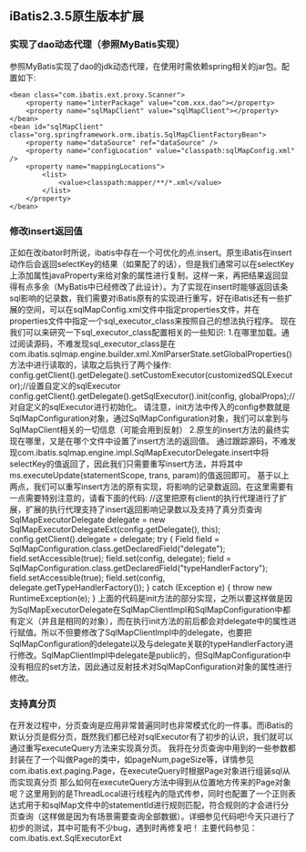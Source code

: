 ## iBatis2.3.5原生版本扩展
### 实现了dao动态代理（参照MyBatis实现）
参照MyBatis实现了dao的jdk动态代理，在使用时需依赖spring相关的jar包。配置如下:  

    <bean class="com.ibatis.ext.proxy.Scanner">
		<property name="interPackage" value="com.xxx.dao"></property>
		<property name="sqlMapClient" value="sqlMapClient"></property>
	</bean>
	<bean id="sqlMapClient" class="org.springframework.orm.ibatis.SqlMapClientFactoryBean">
		<property name="dataSource" ref="dataSource" />
		<property name="configLocation" value="classpath:sqlMapConfig.xml" />
		<property name="mappingLocations">
			<list>
				<value>classpath:mapper/**/*.xml</value>
			</list>
		</property>
	</bean>
### 修改insert返回值
正如在改ibator时所说，ibatis中存在一个可优化的点:insert。原生iBatis在insert动作后会返回selectKey的结果（如果配了的话），但是我们通常可以在selectKey上添加属性javaProperty来给对象的属性进行复制，这样一来，再把结果返回显得有点多余（MyBatis中已经修改了此设计）。为了实现在insert时能够返回该条sql影响的记录数，我们需要对iBatis原有的实现进行重写，好在iBatis还有一些扩展的空间，可以在sqlMapConfig.xml文件中指定properties文件，并在properties文件中指定一个sql_executor_class来按照自己的想法执行程序。
现在我们可以来研究一下sql_executor_class配置相关的一些知识:
1.在哪里加载。通过阅读源码，不难发现sql_executor_class是在com.ibatis.sqlmap.engine.builder.xml.XmlParserState.setGlobalProperties()方法中进行读取的，读取之后执行了两个操作:
config.getClient().getDelegate().setCustomExecutor(customizedSQLExecutor);//设置自定义的sqlExecutor
config.getClient().getDelegate().getSqlExecutor().init(config, globalProps);//对自定义的sqlExecutor进行初始化。
请注意，init方法中传入的config参数就是SqlMapConfiguration对象，通过SqlMapConfiguration对象，我们可以拿到与SqlMapClient相关的一切信息（可能会用到反射）
2.原生的insert方法的最终实现在哪里，又是在哪个文件中设置了insert方法的返回值。
通过跟踪源码，不难发现com.ibatis.sqlmap.engine.impl.SqlMapExecutorDelegate.insert中将selectKey的值返回了，因此我们只需要重写insert方法，并将其中ms.executeUpdate(statementScope, trans, param)的值返回即可。
基于以上两点，我们可以重写insert方法的原有实现，将影响的记录数返回。在这里需要有一点需要特别注意的，请看下面的代码:
		//这里把原有client的执行代理进行了扩展，扩展的执行代理支持了insert返回影响记录数以及支持了真分页查询
		SqlMapExecutorDelegate delegate = new SqlMapExecutorDelegateExt(config.getDelegate(), this);
		config.getClient().delegate = delegate;
		try {
			Field field = SqlMapConfiguration.class.getDeclaredField("delegate");
			field.setAccessible(true);
			field.set(config, delegate);
			field = SqlMapConfiguration.class.getDeclaredField("typeHandlerFactory");
			field.setAccessible(true);
			field.set(config, delegate.getTypeHandlerFactory());
		} catch (Exception e) {
			throw new RuntimeException(e);
		}
上面的代码是init方法的部分实现，之所以要这样做是因为SqlMapExecutorDelegate在SqlMapClientImpl和SqlMapConfiguration中都有定义（并且是相同的对象），而在执行init方法的前后都会对delegate中的属性进行赋值。所以不但要修改了SqlMapClientImpl中的delegate，也要把SqlMapConfiguration的delegate以及与delegate关联的typeHandlerFactory进行修改。SqlMapClientImpl中delegate是public的，但SqlMapConfiguration中没有相应的set方法，因此通过反射技术对SqlMapConfiguration对象的属性进行修改。
### 支持真分页
在开发过程中，分页查询是应用非常普遍同时也非常模式化的一件事。而iBatis的默认分页是假分页，既然我们都已经对sqlExecutor有了初步的认识，我们就可以通过重写executeQuery方法来实现真分页。
我将在分页查询中用到的一些参数都封装在了一个叫做Page的类中，如pageNum,pageSize等，详情参见com.ibatis.ext.paging.Page，在executeQuery时根据Page对象进行组装sql从而实现真分页
那么如何在executeQuery方法中得到从位置地方传来的Page对象呢？这里用到的是ThreadLocal进行线程內的隐式传参，同时也配置了一个正则表达式用于和sqlMap文件中的statementId进行规则匹配，符合规则的才会进行分页查询（这样做是因为有场景需要查询全部数据）。详细参见代码吧!今天只进行了初步的测试，其中可能有不少bug，遇到时再修复吧！
主要代码参见：com.ibatis.ext.SqlExecutorExt

